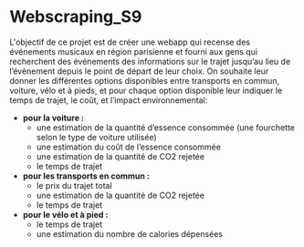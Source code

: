 # Webscraping_S9

L'objectif de ce projet est de créer une webapp qui recense des événements musicaux en région parisienne et fourni aux gens qui recherchent des événements des informations sur le trajet jusqu’au lieu de l’évènement depuis le point de départ de leur choix. On souhaite leur donner les différentes options disponibles entre transports en commun, voiture, vélo et à pieds, et pour chaque option disponible leur indiquer le temps de trajet, le coût, et l’impact environnemental:

- **pour la voiture :**
    - une estimation de la quantité d’essence consommée (une fourchette selon le type de voiture utilisée)
    - une estimation du coût de l’essence consommée
    - une estimation de la quantité de CO2 rejetée
    - le temps de trajet
- **pour les transports en commun :**
    - le prix du trajet total
    - une estimation de la quantité de CO2 rejetée
    - le temps de trajet
- **pour le vélo et à pied :**
    - le temps de trajet
    - une estimation du nombre de calories dépensées
